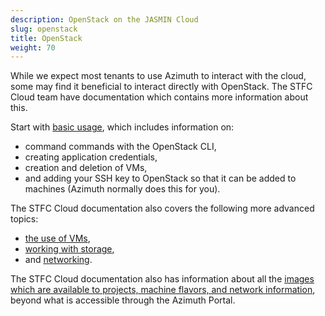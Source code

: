 ```yaml
---
description: OpenStack on the JASMIN Cloud
slug: openstack
title: OpenStack
weight: 70
---
```


While we expect most tenants to use Azimuth to interact with the cloud, some may find it beneficial to interact directly with OpenStack. The STFC Cloud team have documentation which contains more information about this.

Start with [basic usage](https://stfc.atlassian.net/wiki/spaces/CLOUDKB/pages/211746884/Getting+Started), which includes information on:
- command commands with the OpenStack CLI,
- creating application credentials,
- creation and deletion of VMs,
- and adding your SSH key to OpenStack so that it can be added to machines (Azimuth normally does this for you).

The STFC Cloud documentation also covers the following more advanced topics:
- [the use of VMs](https://stfc.atlassian.net/wiki/spaces/CLOUDKB/pages/267780164/Openstack),
- [working with storage](https://stfc.atlassian.net/wiki/spaces/CLOUDKB/pages/267780153/Storage),
- and [networking](https://stfc.atlassian.net/wiki/spaces/CLOUDKB/pages/267616365/Networking).

The STFC Cloud documentation also has information about all the [images which are available to projects, machine flavors, and network information](https://stfc.atlassian.net/wiki/spaces/CLOUDKB/pages/267714579/Cloud+Overview), beyond what is accessible through the Azimuth Portal.

